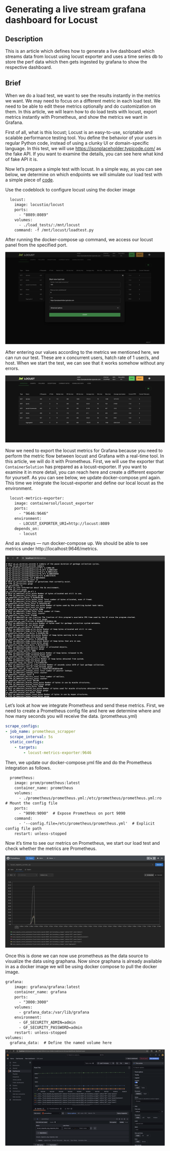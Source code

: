 # Generating a live stream grafana dashboard for Locust

## Description

This is an article which defines how to generate a live dashboard which streams data from locust using locust exporter 
and uses a time series db to store the perf data which then gets ingested by grafana to show the respective dashboard. 

## Brief

When we do a load test, we want to see the results instantly in the metrics we want. We may need to focus on a different 
metric in each load test. We need to be able to edit these metrics optionally and do customization on them. In this 
article, we will learn how to do load tests with locust, export metrics instantly with Prometheus, and show the metrics 
we want in Grafana.

First of all, what is this locust; Locust is an easy-to-use, scriptable and scalable performance testing tool. 
You define the behavior of your users in regular Python code, instead of using a clunky UI or domain-specific language.
In this test, we will use https://jsonplaceholder.typicode.com/ as the fake API. If you want to examine the details, 
you can see here what kind of fake API it is.

Now let’s prepare a simple test with locust. In a simple way, as you can see below, we determine on which endpoints 
we will simulate our load test with a simple piece of [code](load_tests/loadtest.py).

Use the codeblock to configure locust using the docker image

```docker
  locust:
    image: locustio/locust
    ports:
      - "8089:8089"
    volumes:
      - ./load_tests/:/mnt/locust
    command: -f /mnt/locust/loadtest.py
```

After running the docker-compose up command, we access our locust panel from the specified port.

![](images/locust.png)

After entering our values ​​according to the metrics we mentioned here, we can run our test. These are x 
concurrent users, hatch rate of 1 user/s, and host. When we start the test, we can see that it works somehow without 
any errors.

![](images/locustmetrics.png)

Now we need to export the locust metrics for Grafana because you need to perform the metric flow between locust and 
Grafana with a real-time tool. In this article, we will do it with Prometheus. First, we will use the exporter that 
`ContainerSolution` has prepared as a locust-exporter. If you want to examine it in more detail, you can reach here and 
create a different exporter for yourself. As you can see below, we update docker-compose.yml again. This time we 
integrate the locust-exporter and define our local locust as the environment.

```docker
  locust-metrics-exporter:
    image: containersol/locust_exporter
    ports:
      - "9646:9646"
    environment:
      - LOCUST_EXPORTER_URI=http://locust:8089
    depends_on:
      - locust
```

And as always — run docker-compose up. We should be able to see metrics under 
http://localhost:9646/metrics.

![](images/locust-exporter.png)

Let’s look at how we integrate Prometheus and send these metrics.
First, we need to create a Prometheus config file and here we determine where and how many seconds you will receive the 
data. (prometheus.yml)

```yml
scrape_configs:
- job_name: prometheus_scrapper
  scrape_interval: 5s
  static_configs:
    - targets:
        - locust-metrics-exporter:9646
```
Then, we update our docker-compose.yml file and do the Prometheus integration as follows.

```docker
  prometheus:
    image: prom/prometheus:latest
    container_name: prometheus
    volumes:
      - ./prometheus/prometheus.yml:/etc/prometheus/prometheus.yml:ro  # Mount the config file
    ports:
      - "9090:9090"  # Expose Prometheus on port 9090
    command:
      - '--config.file=/etc/prometheus/prometheus.yml'  # Explicit config file path
    restart: unless-stopped
```
Now it’s time to see our metrics on Prometheus, we start our load test and check whether the metrics are Prometheus.

![](images/prometheus.png)

Once this is done we can now use prometheus as the data source to visualize the data using graphana. Now since graphana
is already available in as a docker image we will be using docker compose to pull the docker image.

```docker
grafana:
    image: grafana/grafana:latest
    container_name: grafana
    ports:
      - "3000:3000"
    volumes:
      - grafana_data:/var/lib/grafana
    environment:
      - GF_SECURITY_ADMIN=admin
      - GF_SECURITY_PASSWORD=admin
    restart: unless-stopped
volumes:
  grafana_data:  # Define the named volume here
```

![](images/grafana.png)

